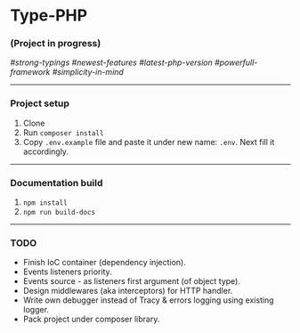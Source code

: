 # Type-PHP

### (Project in progress)

*\#strong-typings* *\#newest-features* *\#latest-php-version* *\#powerfull-framework* *\#simplicity-in-mind*

---

### Project setup
1. Clone
2. Run `composer install`
2. Copy `.env.example` file and paste it under new name: `.env`. Next fill it accordingly.

---

### Documentation build

1. `npm install`
2. `npm run build-docs`

---

### TODO

* Finish IoC container (dependency injection).
* Events listeners priority.
* Events source - as listeners first argument (of object type).
* Design middlewares (aka interceptors) for HTTP handler.
* Write own debugger instead of Tracy & errors logging using existing logger.
* Pack project under composer library.